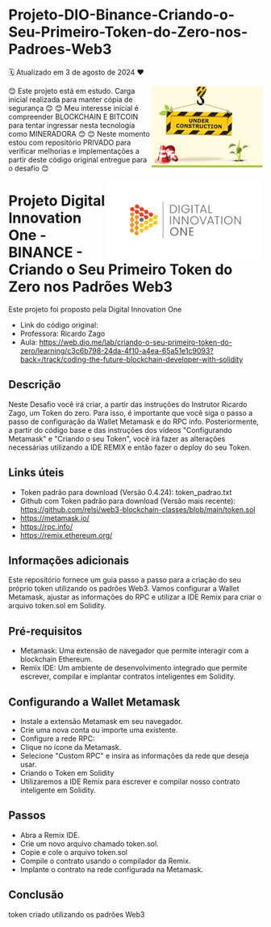 # Projeto-DIO-Binance-Criando-o-Seu-Primeiro-Token-do-Zero-nos-Padroes-Web3

:spiral_calendar: Atualizado em 3 de agosto de 2024 :heart:

<img align="right" alt="GIF" height="160px" src="https://github.com/rdeconti/rdeconti-resources/blob/main/under_construction.gif" />

:blush: Este projeto está em estudo. Carga inicial realizada para manter cópia de segurança :blush:
:blush: Meu interesse inicial é compreender BLOCKCHAIN E BITCOIN para tentar ingressar nesta tecnologia como MINERADORA :blush:
:blush: Neste momento estou com repositório PRIVADO para verificar melhorias e implementações a partir deste código original entregue para o desafio :blush:

<img align="right" alt="GIF" height="160px" src="https://github.com/rdeconti/rdeconti-resources/blob/main/Digital%20Innovation%20One%20-%20Logotipo.png" />

# Projeto Digital Innovation One - BINANCE - Criando o Seu Primeiro Token do Zero nos Padrões Web3
Este projeto foi proposto pela Digital Innovation One
- Link do código original: 
- Professora: Ricardo Zago
- Aula: https://web.dio.me/lab/criando-o-seu-primeiro-token-do-zero/learning/c3c6b798-24da-4f10-a4ea-65a51e1c9093?back=/track/coding-the-future-blockchain-developer-with-solidity

## Descrição
Neste Desafio você irá criar, a partir das instruções do Instrutor Ricardo Zago, um Token do zero. Para isso, é importante que você siga o passo a passo de configuração da Wallet Metamask e do RPC info. Posteriormente, a partir do código base e das instruções dos vídeos "Configurando Metamask" e "Criando o seu Token", você irá fazer as alterações necessárias utilizando a IDE REMIX e então fazer o deploy do seu Token.
 
## Links úteis
- Token padrão para download (Versão 0.4.24): token_padrao.txt
- Github com Token padrão para download (Versão mais recente): https://github.com/relsi/web3-blockchain-classes/blob/main/token.sol
- https://metamask.io/​
- https://rpc.info/
- https://remix.ethereum.org/

## Informações adicionais
Este repositório fornece um guia passo a passo para a criação do seu próprio token utilizando os padrões Web3. Vamos configurar a Wallet Metamask, ajustar as informações do RPC e utilizar a IDE Remix para criar o arquivo token.sol em Solidity.

## Pré-requisitos
- Metamask: Uma extensão de navegador que permite interagir com a blockchain Ethereum.
- Remix IDE: Um ambiente de desenvolvimento integrado que permite escrever, compilar e implantar contratos inteligentes em Solidity.

## Configurando a Wallet Metamask
- Instale a extensão Metamask em seu navegador.
- Crie uma nova conta ou importe uma existente.
- Configure a rede RPC:
- Clique no ícone da Metamask.
- Selecione "Custom RPC" e insira as informações da rede que deseja usar.
- Criando o Token em Solidity
- Utilizaremos a IDE Remix para escrever e compilar nosso contrato inteligente em Solidity.

## Passos
- Abra a Remix IDE.
- Crie um novo arquivo chamado token.sol.
- Copie e cole o arquivo token.sol
- Compile o contrato usando o compilador da Remix.
- Implante o contrato na rede configurada na Metamask.

## Conclusão
token criado utilizando os padrões Web3

